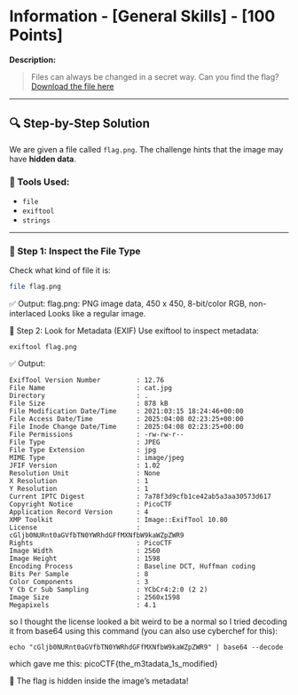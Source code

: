 # Information - [General Skills] - [100 Points]

**Description:**
> Files can always be changed in a secret way. Can you find the flag?  
> [Download the file here]([https://artifacts.picoctf.net/c/91/flag.png](https://mercury.picoctf.net/static/c28a959c5605d5f67480d5dd3a77f302/cat.jpg))

---

## 🔍 Step-by-Step Solution

We are given a file called `flag.png`. The challenge hints that the image may have **hidden data**.

### 🔧 Tools Used:
- `file`
- `exiftool`
- `strings`

---

### 🧪 Step 1: Inspect the File Type

Check what kind of file it is:

```bash
file flag.png
```
✅ Output:
flag.png: PNG image data, 450 x 450, 8-bit/color RGB, non-interlaced
Looks like a regular image.

🧪 Step 2: Look for Metadata (EXIF)
Use exiftool to inspect metadata:
```
exiftool flag.png
```
✅ Output:
```
ExifTool Version Number         : 12.76
File Name                       : cat.jpg
Directory                       : .
File Size                       : 878 kB
File Modification Date/Time     : 2021:03:15 18:24:46+00:00
File Access Date/Time           : 2025:04:08 02:23:25+00:00
File Inode Change Date/Time     : 2025:04:08 02:23:25+00:00
File Permissions                : -rw-rw-r--
File Type                       : JPEG
File Type Extension             : jpg
MIME Type                       : image/jpeg
JFIF Version                    : 1.02
Resolution Unit                 : None
X Resolution                    : 1
Y Resolution                    : 1
Current IPTC Digest             : 7a78f3d9cfb1ce42ab5a3aa30573d617
Copyright Notice                : PicoCTF
Application Record Version      : 4
XMP Toolkit                     : Image::ExifTool 10.80
License                         : cGljb0NURnt0aGVfbTN0YWRhdGFfMXNfbW9kaWZpZWR9
Rights                          : PicoCTF
Image Width                     : 2560
Image Height                    : 1598
Encoding Process                : Baseline DCT, Huffman coding
Bits Per Sample                 : 8
Color Components                : 3
Y Cb Cr Sub Sampling            : YCbCr4:2:0 (2 2)
Image Size                      : 2560x1598
Megapixels                      : 4.1
```
so I thought the license looked a bit weird to be a normal so I tried decoding it from base64 using this command (you can also use cyberchef for this):
```
echo "cGljb0NURnt0aGVfbTN0YWRhdGFfMXNfbW9kaWZpZWR9" | base64 --decode
```
which gave me this: picoCTF{the_m3tadata_1s_modified}

🎉 The flag is hidden inside the image’s metadata!
